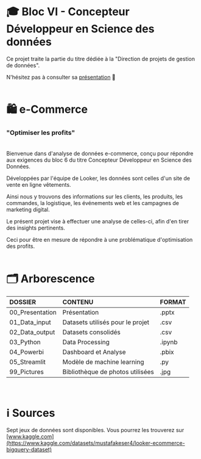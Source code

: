 # 🎓 Bloc VI - Concepteur Développeur en Science des données

Ce projet traite la partie du titre dédiée à la "Direction de projets de gestion de données". <br> 

N'hésitez pas à consulter sa [présentation](00_Presentation/ecommerce.pptx?raw=true) 🙂 <br> <br>


# 🛍 e-Commerce

### "Optimiser les profits" <br> <br>

Bienvenue dans d'analyse de données e-commerce, conçu pour répondre aux exigences du bloc 6 du titre Concepteur Développeur en Science des Données. <br>

Développées par l'équipe de Looker, les données sont celles d'un site de vente en ligne vêtements. <br>

Ainsi nous y trouvons des informations sur les clients, les produits, les commandes, la logistique, les événements web et les campagnes de marketing digital. <br>

Le présent projet vise à effectuer une analyse de celles-ci, afin d'en tirer des insights pertinents. <br>

Ceci pour être en mesure de répondre à une problématique d'optimisation des profits. <br> <br>


# 🗂 Arborescence
 
**DOSSIER** | **CONTENU** | **FORMAT** 
:---|:--- |:---
 00_Presentation | Présentation | .pptx 
 01_Data_input | Datasets utilisés pour le projet | .csv
 02_Data_output | Datasets consolidés | .csv
 03_Python | Data Processing |.ipynb
 04_Powerbi | Dashboard et Analyse | .pbix
 05_Streamlit | Modèle de machine learning |.py
 99_Pictures | Bibliothèque de photos utilisées | .jpg
 
 <br>

# ℹ️ Sources

Sept jeux de données sont disponibles. Vous pourrez les trouverez sur [www.kaggle.com](https://www.kaggle.com/datasets/mustafakeser4/looker-ecommerce-bigquery-dataset) <br> <br>


